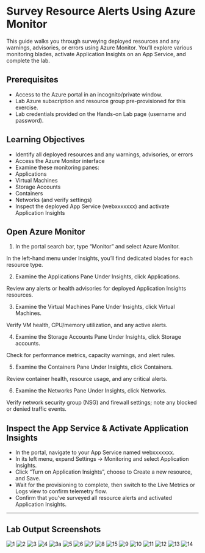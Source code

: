 # Survey Resource Alerts Using Azure Monitor

This guide walks you through surveying deployed resources and any warnings, advisories, or errors using Azure Monitor. 
You’ll explore various monitoring blades, activate Application Insights on an App Service, and complete the lab.

## Prerequisites

- Access to the Azure portal in an incognito/private window.
- Lab Azure subscription and resource group pre-provisioned for this exercise.
- Lab credentials provided on the Hands-on Lab page (username and password).

## Learning Objectives

- Identify all deployed resources and any warnings, advisories, or errors
- Access the Azure Monitor interface
- Examine these monitoring panes:
- Applications
- Virtual Machines
- Storage Accounts
- Containers
- Networks (and verify settings)
- Inspect the deployed App Service (webxxxxxxx) and activate Application Insights

## Open Azure Monitor

1. In the portal search bar, type “Monitor” and select Azure Monitor.

In the left-hand menu under Insights, you’ll find dedicated blades for each resource type.

2. Examine the Applications Pane
Under Insights, click Applications.

Review any alerts or health advisories for deployed Application Insights resources.

3. Examine the Virtual Machines Pane
Under Insights, click Virtual Machines.

Verify VM health, CPU/memory utilization, and any active alerts.

4. Examine the Storage Accounts Pane
Under Insights, click Storage accounts.

Check for performance metrics, capacity warnings, and alert rules.

5. Examine the Containers Pane
Under Insights, click Containers.

Review container health, resource usage, and any critical alerts.

6. Examine the Networks Pane
Under Insights, click Networks.

Verify network security group (NSG) and firewall settings; note any blocked or denied traffic events.

## Inspect the App Service & Activate Application Insights

- In the portal, navigate to your App Service named webxxxxxxx.
- In its left menu, expand Settings → Monitoring and select Application Insights.
- Click “Turn on Application Insights”, choose to Create a new resource, and Save.
- Wait for the provisioning to complete, then switch to the Live Metrics or Logs view to confirm telemetry flow.
- Confirm that you’ve surveyed all resource alerts and activated Application Insights.

---

## Lab Output Screenshots

![1](https://github.com/user-attachments/assets/5b08cebd-e0c7-4217-88c6-dfffbd4acc94)
![2](https://github.com/user-attachments/assets/62b201b1-4ad1-4c98-b3cc-9a1cedf3c9a6)
![3](https://github.com/user-attachments/assets/5a5e2a97-db63-4fac-9a0e-a1fd2ea65e77)
![4](https://github.com/user-attachments/assets/3bd8cef0-ad11-4169-9fa9-f1b4b31dfc60)
![3a](https://github.com/user-attachments/assets/b11dbb84-4018-4e96-9801-7f9dec84c326)
![5](https://github.com/user-attachments/assets/a06632ff-d56f-475e-ba05-683f63af2ab1)
![6](https://github.com/user-attachments/assets/318db174-cd97-4577-a656-04fd8ee20e2c)
![7](https://github.com/user-attachments/assets/bc0ed7ca-7ea6-4b7b-9fb3-f0890357f089)
![8](https://github.com/user-attachments/assets/62323279-5de0-4b00-9eba-ba527a97d0b7)
![15](https://github.com/user-attachments/assets/cfc375ca-b0c1-42a0-8d79-3f576bb41ed5)
![9](https://github.com/user-attachments/assets/157f1c26-bfcc-478d-b7df-12b780eab5c5)
![10](https://github.com/user-attachments/assets/0f2dd63e-0bef-4bf2-aa7d-c81f5b421d9e)
![11](https://github.com/user-attachments/assets/e11eec5c-9bae-4328-8c2b-5d8e767eed91)
![12](https://github.com/user-attachments/assets/9c7a397f-5523-4da8-a1f3-5ad74fda0fbf)
![13](https://github.com/user-attachments/assets/02db95a9-249d-41fc-b584-f759a987bd96)
![14](https://github.com/user-attachments/assets/16d06701-4be9-4e28-a8bc-232e391a06f2)
